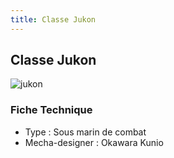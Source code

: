 ```yaml
---
title: Classe Jukon
---
```


Classe Jukon
------------


![jukon](/images/stories/saga/msgundam/mechas/jukon.png)


### Fiche Technique


- Type : Sous marin de combat   
- Mecha-designer : Okawara Kunio

